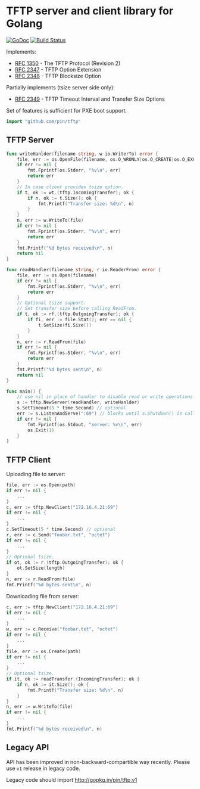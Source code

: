 TFTP server and client library for Golang
=========================================

[![GoDoc](https://godoc.org/github.com/pin/tftp?status.svg)](https://godoc.org/github.com/pin/tftp)
[![Build Status](https://travis-ci.org/pin/tftp.svg?branch=master)](https://travis-ci.org/pin/tftp)

Implements:
 * [RFC 1350](https://tools.ietf.org/html/rfc1350) - The TFTP Protocol (Revision 2)
 * [RFC 2347](https://tools.ietf.org/html/rfc2347) - TFTP Option Extension
 * [RFC 2348](https://tools.ietf.org/html/rfc2348) - TFTP Blocksize Option

Partially implements (tsize server side only):
 * [RFC 2349](https://tools.ietf.org/html/rfc2349) - TFTP Timeout Interval and Transfer Size Options

Set of features is sufficient for PXE boot support.

``` go
import "github.com/pin/tftp"
```

TFTP Server
-----------

```go
func writeHanlder(filename string, w io.WriterTo) error {
	file, err := os.OpenFile(filename, os.O_WRONLY|os.O_CREATE|os.O_EXCL, 0644)
	if err != nil {
		fmt.Fprintf(os.Stderr, "%v\n", err)
		return err
	}
	// In case client provides tsize option.
	if t, ok := wt.(tftp.IncomingTransfer); ok {
		if n, ok := t.Size(); ok {
			fmt.Printf("Transfer size: %d\n", n)
		}
	}
	n, err := w.WriteTo(file)
	if err != nil {
		fmt.Fprintf(os.Stderr, "%v\n", err)
		return err
	}
	fmt.Printf("%d bytes received\n", n)
	return nil
}

func readHandler(filename string, r io.ReaderFrom) error {
	file, err := os.Open(filename)
	if err != nil {
		fmt.Fprintf(os.Stderr, "%v\n", err)
		return err
	}
	// Optional tsize support.
	// Set transfer size before calling ReadFrom.
	if t, ok := rf.(tftp.OutgoingTransfer); ok {
		if fi, err := file.Stat(); err == nil {
			t.SetSize(fi.Size())
		}
	}
	n, err := r.ReadFrom(file)
	if err != nil {
		fmt.Fprintf(os.Stderr, "%v\n", err)
		return err
	}
	fmt.Printf("%d bytes sent\n", n)
	return nil
}

func main() {
	// use nil in place of handler to disable read or write operations
	s := tftp.NewServer(readHandler, writeHanlder)
	s.SetTimeout(5 * time.Second) // optional
	err := s.ListenAndServe(":69") // blocks until s.Shutdown() is called
	if err != nil {
		fmt.Fprintf(os.Stdout, "server: %v\n", err)
		os.Exit(1)
	}
}
```

TFTP Client
-----------
Uploading file to server:

```go
file, err := os.Open(path)
if err != nil {
	...
}
c, err := tftp.NewClient("172.16.4.21:69")
if err != nil {
	...
}
c.SetTimeout(5 * time.Second) // optional
r, err := c.Send("foobar.txt", "octet")
if err != nil {
	...
}
// Optional tsize.
if ot, ok := r.(tftp.OutgoingTransfer); ok {
	ot.SetSize(length)
}
n, err := r.ReadFrom(file)
fmt.Printf("%d bytes sent\n", n)
```

Downloading file from server:

```go
c, err := tftp.NewClient("172.16.4.21:69")
if err != nil {
	...
}
w, err := c.Receive("foobar.txt", "octet")
if err != nil {
	...
}
file, err := os.Create(path)
if err != nil {
	...
}
// Optional tsize.
if it, ok := readTransfer.(IncomingTransfer); ok {
	if n, ok := it.Size(); ok {
		fmt.Printf("Transfer size: %d\n", n)
	}
}
n, err := w.WriteTo(file)
if err != nil {
	...
}
fmt.Printf("%d bytes received\n", n)
```

Legacy API
----------
API has been improved in non-backward-compartible way recently.
Please use `v1` release in legacy code.

Legacy code should import http://gopkg.in/pin/tftp.v1